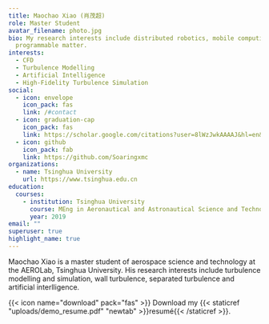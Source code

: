 ```yaml
---
title: Maochao Xiao (肖茂超)
role: Master Student
avatar_filename: photo.jpg
bio: My research interests include distributed robotics, mobile computing and
  programmable matter.
interests:
  - CFD
  - Turbulence Modelling
  - Artificial Intelligence
  - High-Fidelity Turbulence Simulation
social:
  - icon: envelope
    icon_pack: fas
    link: /#contact
  - icon: graduation-cap
    icon_pack: fas
    link: https://scholar.google.com/citations?user=8lWzJwkAAAAJ&hl=en&oi=ao
  - icon: github
    icon_pack: fab
    link: https://github.com/Soaringxmc
organizations:
  - name: Tsinghua University
    url: https://www.tsinghua.edu.cn
education:
  courses:
    - institution: Tsinghua University
      course: MEng in Aeronautical and Astronautical Science and Technology
      year: 2019
email: ""
superuser: true
highlight_name: true
---
```

Maochao Xiao is a master student of aerospace science and technology at the AEROLab, Tsinghua University. His research interests include turbulence modelling and simulation, wall turbulence, separated turbulence and artificial interlligence. 

{{< icon name="download" pack="fas" >}} Download my {{< staticref "uploads/demo_resume.pdf" "newtab" >}}resumé{{< /staticref >}}.